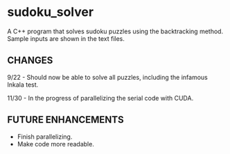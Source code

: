 # sudoku_solver
A C++ program that solves sudoku puzzles using the backtracking method. Sample inputs are shown in the text files. 


CHANGES
---------------------------------------------------------------------------------------------------------------------------
9/22 - Should now be able to solve all puzzles, including the infamous Inkala test. 

11/30 - In the progress of parallelizing the serial code with CUDA.


FUTURE ENHANCEMENTS
---------------------------------------------------------------------------------------------------------------------------
- Finish parallelizing.
- Make code more readable.



